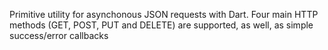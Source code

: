 Primitive utility for asynchonous JSON requests with Dart.
Four main HTTP methods (GET, POST, PUT and DELETE) are supported, as well, as simple success/error callbacks